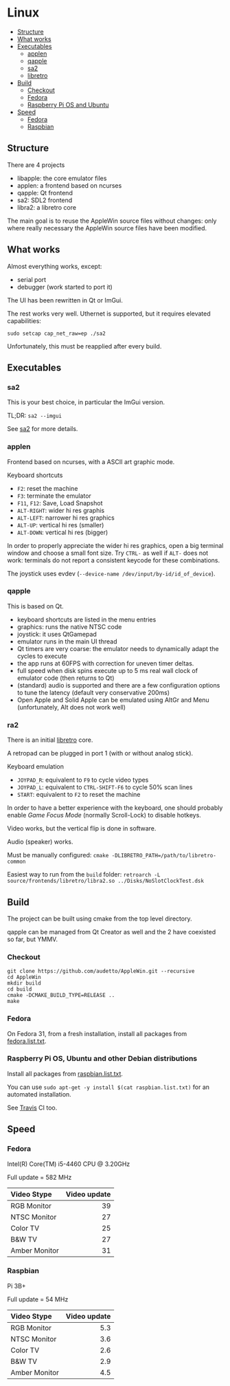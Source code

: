# Linux

* [Structure](#structure)
* [What works](#what-works)
* [Executables](#executables)
  * [applen](#applen)
  * [qapple](#qapple)
  * [sa2](#sa2)
  * [libretro](#ra2)
* [Build](#build)
  * [Checkout](#checkout)
  * [Fedora](#fedora)
  * [Raspberry Pi OS and Ubuntu](#raspbian)
* [Speed](#build)
  * [Fedora](#fedora-1)
  * [Raspbian](#raspbian-1)

## Structure

There are 4 projects

* libapple: the core emulator files
* applen: a frontend based on ncurses
* qapple: Qt frontend
* sa2: SDL2 frontend
* libra2: a libretro core

The main goal is to reuse the AppleWin source files without changes: only where really necessary the AppleWin source files have
been modified.

##  What works

Almost everything works, except:

* serial port
* debugger (work started to port it)

The UI has been rewritten in Qt or ImGui.

The rest works very well.
Uthernet is supported, but it requires elevated capabilities:

`sudo setcap cap_net_raw=ep ./sa2`

Unfortunately, this must be reapplied after every build.

## Executables

### sa2

This is your best choice, in particular the ImGui version.

TL;DR: ``sa2 --imgui``

See [sa2](source/frontends/sdl/README.md) for more details.

### applen

Frontend based on ncurses, with a ASCII art graphic mode.

Keyboard shortcuts

* ``F2``: reset the machine
* ``F3``: terminate the emulator
* ``F11``, ``F12``: Save, Load Snapshot
* ``ALT-RIGHT``: wider hi res graphis
* ``ALT-LEFT``: narrower hi res graphics
* ``ALT-UP``: vertical hi res (smaller)
* ``ALT-DOWN``: vertical hi res (bigger)

In order to properly appreciate the wider hi res graphics, open a big terminal window and choose a small font size.
Try ``CTRL-`` as well if ``ALT-`` does not work: terminals do not report a consistent keycode for these combinations.

The joystick uses evdev (``--device-name /dev/input/by-id/id_of_device``).

### qapple

This is based on Qt.

* keyboard shortcuts are listed in the menu entries
* graphics: runs the native NTSC code
* joystick: it uses QtGamepad
* emulator runs in the main UI thread
* Qt timers are very coarse: the emulator needs to dynamically adapt the cycles to execute
* the app runs at 60FPS with correction for uneven timer deltas.
* full speed when disk spins execute up to 5 ms real wall clock of emulator code (then returns to Qt)
* (standard) audio is supported and there are a few configuration options to tune the latency (default very conservative 200ms)
* Open Apple and Solid Apple can be emulated using AltGr and Menu (unfortunately, Alt does not work well)

### ra2

There is an initial [libretro](https://docs.libretro.com/development/cores/developing-cores/) core.

A retropad can be plugged in port 1 (with or without analog stick).

Keyboard emulation

* ``JOYPAD_R``: equivalent to ``F9`` to cycle video types
* ``JOYPAD_L``: equivalent to ``CTRL-SHIFT-F6`` to cycle 50% scan lines
* ``START``: equivalent to ``F2`` to reset the machine

In order to have a better experience with the keyboard, one should probably enable *Game Focus Mode* (normally Scroll-Lock) to disable hotkeys.

Video works, but the vertical flip is done in software.

Audio (speaker) works.

Must be manually configured:
``cmake -DLIBRETRO_PATH=/path/to/libretro-common``

Easiest way to run from the ``build`` folder:
``retroarch -L source/frontends/libretro/libra2.so ../Disks/NoSlotClockTest.dsk``

## Build

The project can be built using cmake from the top level directory.

qapple can be managed from Qt Creator as well and the 2 have coexisted so far, but YMMV.

### Checkout

```
git clone https://github.com/audetto/AppleWin.git --recursive
cd AppleWin
mkdir build
cd build
cmake -DCMAKE_BUILD_TYPE=RELEASE ..
make
```

### Fedora

On Fedora 31, from a fresh installation, install all packages from [fedora.list.txt](source/linux/fedora.list.txt).

### Raspberry Pi OS, Ubuntu and other Debian distributions

Install all packages from [raspbian.list.txt](source/linux/raspbian.list.txt).

You can use `sudo apt-get -y install $(cat raspbian.list.txt)` for an automated installation.

See [Travis](.travis.yml) CI too.

## Speed

### Fedora

Intel(R) Core(TM) i5-4460  CPU @ 3.20GHz

Full update = 582 MHz

| Video Stype | Video update |
| :--- | ---: |
| RGB Monitor | 39 |
| NTSC Monitor | 27 |
| Color TV | 25 |
| B&W TV | 27 |
| Amber Monitor | 31 |

### Raspbian

Pi 3B+

Full update = 54 MHz

| Video Stype | Video update |
| :--- | ---: |
| RGB Monitor | 5.3 |
| NTSC Monitor | 3.6 |
| Color TV | 2.6 |
| B&W TV | 2.9 |
| Amber Monitor | 4.5 |
